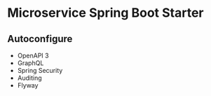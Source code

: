 # Microservice Spring Boot Starter
## Autoconfigure
- OpenAPI 3
- GraphQL
- Spring Security
- Auditing
- Flyway